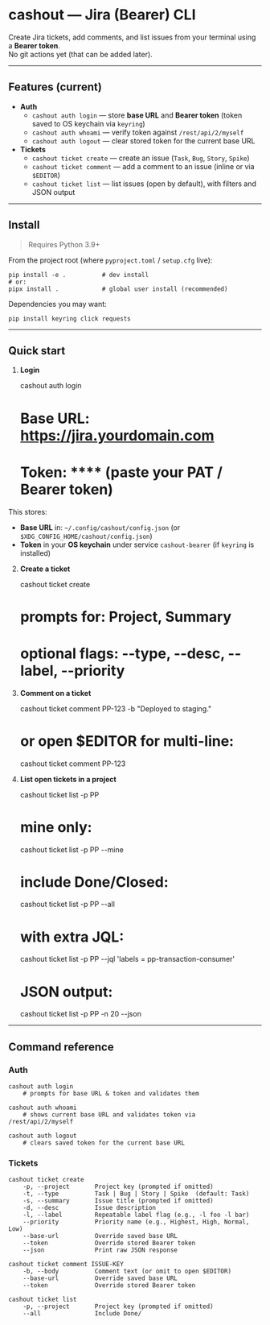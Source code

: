 # cashout — Jira (Bearer) CLI

Create Jira tickets, add comments, and list issues from your terminal using a **Bearer token**.  
No git actions yet (that can be added later).

---

## Features (current)

- **Auth**
  - `cashout auth login` — store **base URL** and **Bearer token** (token saved to OS keychain via `keyring`)
  - `cashout auth whoami` — verify token against `/rest/api/2/myself`
  - `cashout auth logout` — clear stored token for the current base URL
- **Tickets**
  - `cashout ticket create` — create an issue (`Task`, `Bug`, `Story`, `Spike`)
  - `cashout ticket comment` — add a comment to an issue (inline or via `$EDITOR`)
  - `cashout ticket list` — list issues (open by default), with filters and JSON output

---

## Install

> Requires Python 3.9+

From the project root (where `pyproject.toml` / `setup.cfg` live):

    pip install -e .          # dev install
    # or:
    pipx install .            # global user install (recommended)

Dependencies you may want:

    pip install keyring click requests

---

## Quick start

1) **Login**

    cashout auth login
    # Base URL: https://jira.yourdomain.com
    # Token: **** (paste your PAT / Bearer token)

This stores:
- **Base URL** in: `~/.config/cashout/config.json` (or `$XDG_CONFIG_HOME/cashout/config.json`)
- **Token** in your **OS keychain** under service `cashout-bearer` (if `keyring` is installed)

2) **Create a ticket**

    cashout ticket create
    # prompts for: Project, Summary
    # optional flags: --type, --desc, --label, --priority

3) **Comment on a ticket**

    cashout ticket comment PP-123 -b "Deployed to staging."
    # or open $EDITOR for multi-line:
    cashout ticket comment PP-123

4) **List open tickets in a project**

    cashout ticket list -p PP
    # mine only:
    cashout ticket list -p PP --mine
    # include Done/Closed:
    cashout ticket list -p PP --all
    # with extra JQL:
    cashout ticket list -p PP --jql 'labels = pp-transaction-consumer'
    # JSON output:
    cashout ticket list -p PP -n 20 --json

---

## Command reference

### Auth

    cashout auth login
        # prompts for base URL & token and validates them

    cashout auth whoami
        # shows current base URL and validates token via /rest/api/2/myself

    cashout auth logout
        # clears saved token for the current base URL

### Tickets

    cashout ticket create
        -p, --project       Project key (prompted if omitted)
        -t, --type          Task | Bug | Story | Spike  (default: Task)
        -s, --summary       Issue title (prompted if omitted)
        -d, --desc          Issue description
        -l, --label         Repeatable label flag (e.g., -l foo -l bar)
        --priority          Priority name (e.g., Highest, High, Normal, Low)
        --base-url          Override saved base URL
        --token             Override stored Bearer token
        --json              Print raw JSON response

    cashout ticket comment ISSUE-KEY
        -b, --body          Comment text (or omit to open $EDITOR)
        --base-url          Override saved base URL
        --token             Override stored Bearer token

    cashout ticket list
        -p, --project       Project key (prompted if omitted)
        --all               Include Done/
